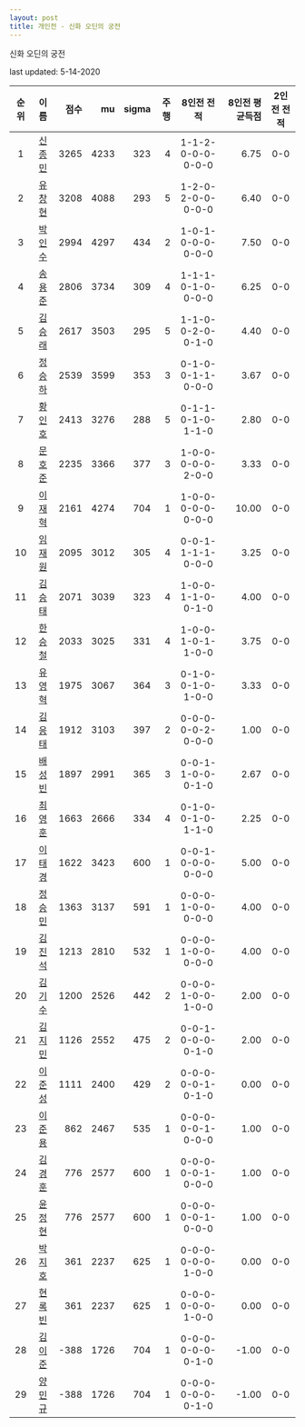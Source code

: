```yaml
---
layout: post
title: 개인전 - 신화 오딘의 궁전
---
```


신화 오딘의 궁전

last updated: 5-14-2020

| 순위 | 이름 | 점수 | mu | sigma | 주행 | 8인전 전적 | 8인전 평균득점 | 2인전 전적 |
|:---:|:---:|---:|---:|---:|---:|:---:|---:|:---:|
| 1 | [신종민](../shinjongmin) | 3265 | 4233 | 323 | 4 | 1-1-2-0-0-0-0-0-0 | 6.75 | 0-0 |
| 2 | [유창현](../yuchanghyeon) | 3208 | 4088 | 293 | 5 | 1-2-0-2-0-0-0-0-0 | 6.40 | 0-0 |
| 3 | [박인수](../bakinsu) | 2994 | 4297 | 434 | 2 | 1-0-1-0-0-0-0-0-0 | 7.50 | 0-0 |
| 4 | [송용준](../songyongjun) | 2806 | 3734 | 309 | 4 | 1-1-1-0-1-0-0-0-0 | 6.25 | 0-0 |
| 5 | [김승래](../gimseungrae) | 2617 | 3503 | 295 | 5 | 1-1-0-0-2-0-0-1-0 | 4.40 | 0-0 |
| 6 | [정승하](../jeongseungha) | 2539 | 3599 | 353 | 3 | 0-1-0-0-1-1-0-0-0 | 3.67 | 0-0 |
| 7 | [황인호](../hwanginho) | 2413 | 3276 | 288 | 5 | 0-1-1-0-1-0-1-1-0 | 2.80 | 0-0 |
| 8 | [문호준](../munhojun) | 2235 | 3366 | 377 | 3 | 1-0-0-0-0-0-2-0-0 | 3.33 | 0-0 |
| 9 | [이재혁](../ijaehyeok) | 2161 | 4274 | 704 | 1 | 1-0-0-0-0-0-0-0-0 | 10.00 | 0-0 |
| 10 | [임재원](../imjaewon) | 2095 | 3012 | 305 | 4 | 0-0-1-1-1-1-0-0-0 | 3.25 | 0-0 |
| 11 | [김승태](../gimseungtae) | 2071 | 3039 | 323 | 4 | 1-0-0-1-1-0-0-1-0 | 4.00 | 0-0 |
| 12 | [한승철](../hanseungcheol) | 2033 | 3025 | 331 | 4 | 1-0-0-1-0-1-1-0-0 | 3.75 | 0-0 |
| 13 | [유영혁](../yuyeonghyeok) | 1975 | 3067 | 364 | 3 | 0-1-0-0-1-0-1-0-0 | 3.33 | 0-0 |
| 14 | [김응태](../gimeungtae) | 1912 | 3103 | 397 | 2 | 0-0-0-0-0-2-0-0-0 | 1.00 | 0-0 |
| 15 | [배성빈](../baeseongbin) | 1897 | 2991 | 365 | 3 | 0-0-1-1-0-0-0-1-0 | 2.67 | 0-0 |
| 16 | [최영훈](../choiyeonghun) | 1663 | 2666 | 334 | 4 | 0-1-0-0-1-0-1-1-0 | 2.25 | 0-0 |
| 17 | [이태경](../itaegyoeng) | 1622 | 3423 | 600 | 1 | 0-0-1-0-0-0-0-0-0 | 5.00 | 0-0 |
| 18 | [정승민](../jeongseungmin) | 1363 | 3137 | 591 | 1 | 0-0-0-1-0-0-0-0-0 | 4.00 | 0-0 |
| 19 | [김진석](../gimjinseok) | 1213 | 2810 | 532 | 1 | 0-0-0-1-0-0-0-0-0 | 4.00 | 0-0 |
| 20 | [김기수](../gimgisu) | 1200 | 2526 | 442 | 2 | 0-0-0-1-0-0-1-0-0 | 2.00 | 0-0 |
| 21 | [김지민](../gimjimin) | 1126 | 2552 | 475 | 2 | 0-0-1-0-0-0-0-1-0 | 2.00 | 0-0 |
| 22 | [이준성](../ijunseong) | 1111 | 2400 | 429 | 2 | 0-0-0-0-0-1-0-1-0 | 0.00 | 0-0 |
| 23 | [이준용](../ijunyong) | 862 | 2467 | 535 | 1 | 0-0-0-0-0-1-0-0-0 | 1.00 | 0-0 |
| 24 | [김경훈](../gimgyeonghun) | 776 | 2577 | 600 | 1 | 0-0-0-0-0-1-0-0-0 | 1.00 | 0-0 |
| 25 | [윤정현](../yunjeonghyeon) | 776 | 2577 | 600 | 1 | 0-0-0-0-0-1-0-0-0 | 1.00 | 0-0 |
| 26 | [박지호](../bakjiho) | 361 | 2237 | 625 | 1 | 0-0-0-0-0-0-1-0-0 | 0.00 | 0-0 |
| 27 | [현록빈](../hyeonrokbin) | 361 | 2237 | 625 | 1 | 0-0-0-0-0-0-1-0-0 | 0.00 | 0-0 |
| 28 | [김이준](../gimijun) | -388 | 1726 | 704 | 1 | 0-0-0-0-0-0-0-1-0 | -1.00 | 0-0 |
| 29 | [양민규](../yangmingyu) | -388 | 1726 | 704 | 1 | 0-0-0-0-0-0-0-1-0 | -1.00 | 0-0 |
